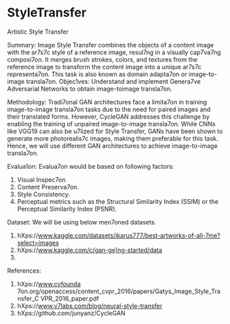 # StyleTransfer
Artistic Style Transfer

Summary: Image Style Transfer combines the objects of a content image with the ar7s7c style of
a reference image, resul7ng in a visually cap7va7ng composi7on. It merges brush strokes, colors,
and textures from the reference image to transform the content image into a unique ar7s7c
representa7on. This task is also known as domain adapta7on or image-to-image transla7on.
Objec1ves: Understand and implement Genera7ve Adversarial Networks to obtain image-toimage
transla7on.

Methodology: Tradi7onal GAN architectures face a limita7on in training image-to-image
transla7on tasks due to the need for paired images and their translated forms. However,
CycleGAN addresses this challenge by enabling the training of unpaired image-to-image
transla7on.
While CNNs like VGG19 can also be u7lized for Style Transfer, GANs have been shown to generate
more photorealis7c images, making them preferable for this task.
Hence, we will use different GAN architectures to achieve image-to-image transla7on.

Evalua1on: Evalua7on would be based on following factors:
1. Visual Inspec7on.
2. Content Preserva7on.
3. Style Consistency.
4. Perceptual metrics such as the Structural Similarity Index (SSIM) or the Perceptual
Similarity Index (PSNR).

Dataset: We will be using below men7oned datasets.
1. hXps://www.kaggle.com/datasets/ikarus777/best-artworks-of-all-7me?select=images
2. hXps://www.kaggle.com/c/gan-ge]ng-started/data
3. 
References:
1. hXps://www.cvfounda
7on.org/openaccess/content_cvpr_2016/papers/Gatys_Image_Style_Transfer_C
VPR_2016_paper.pdf
2. hXps://www.v7labs.com/blog/neural-style-transfer
3. hXps://github.com/junyanz/CycleGAN
